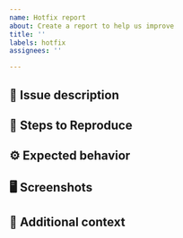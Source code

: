 ```yaml
---
name: Hotfix report
about: Create a report to help us improve
title: ''
labels: hotfix
assignees: ''

---
```


## 🐞 Issue description
<!-- A clear and concise description of what the issue is. -->

## 🔢 Steps to Reproduce
<!-- 
Steps to reproduce the behavior:
1. Go to '...'
2. Click on '....'
3. Scroll down to '....'
4. See error -->

## ⚙️ Expected behavior
<!-- A clear and concise description of what you expected to happen. -->

## 🖥️ Screenshots
<!-- If applicable, add screenshots to help explain your problem a good animated screenshot can replace 'steps to reproduce'. -->


## 📝 Additional context
<!-- Add any other context about the problem here. For example it might be worth mentioning if you have any chrome extensions which may cause the problem -->

